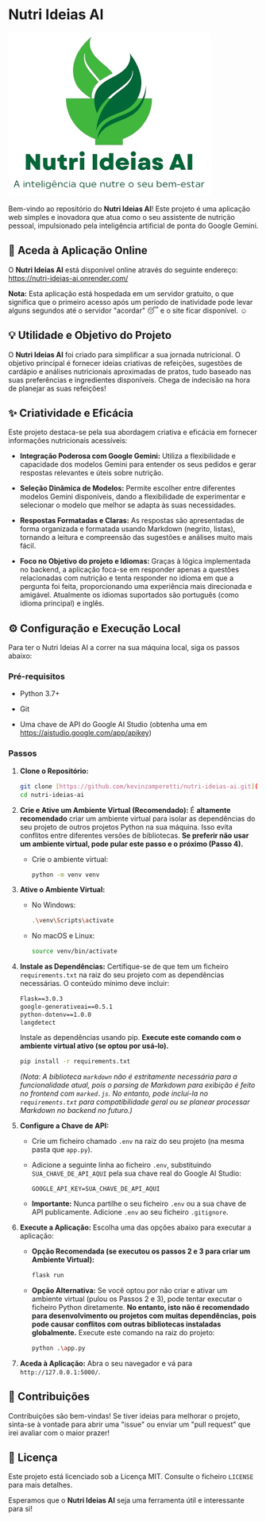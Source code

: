 # Nutri Ideias AI

![Logo NutriIdeias AI](/static/images/nutri-ideias-ai-logo.png)

Bem-vindo ao repositório do **Nutri Ideias AI**! Este projeto é uma aplicação web simples e inovadora que atua como o seu assistente de nutrição pessoal, impulsionado pela inteligência artificial de ponta do Google Gemini.

## 🚀 Aceda à Aplicação Online

O **Nutri Ideias AI** está disponível online através do seguinte endereço: https://nutri-ideias-ai.onrender.com/

**Nota:** Esta aplicação está hospedada em um servidor gratuito, o que significa que o primeiro acesso após um período de inatividade pode levar alguns segundos até o servidor "acordar" 😴 e o site ficar disponível. ☺️

## 💡 Utilidade e Objetivo do Projeto

O **Nutri Ideias AI** foi criado para simplificar a sua jornada nutricional. O objetivo principal é fornecer ideias criativas de refeições, sugestões de cardápio e análises nutricionais aproximadas de pratos, tudo baseado nas suas preferências e ingredientes disponíveis. Chega de indecisão na hora de planejar as suas refeições!

## ✨ Criatividade e Eficácia

Este projeto destaca-se pela sua abordagem criativa e eficácia em fornecer informações nutricionais acessíveis:

* **Integração Poderosa com Google Gemini:** Utiliza a flexibilidade e capacidade dos modelos Gemini para entender os seus pedidos e gerar respostas relevantes e úteis sobre nutrição.

* **Seleção Dinâmica de Modelos:** Permite escolher entre diferentes modelos Gemini disponíveis, dando a flexibilidade de experimentar e selecionar o modelo que melhor se adapta às suas necessidades.

* **Respostas Formatadas e Claras:** As respostas são apresentadas de forma organizada e formatada usando Markdown (negrito, listas), tornando a leitura e compreensão das sugestões e análises muito mais fácil.

* **Foco no Objetivo do projeto e Idiomas:** Graças à lógica implementada no backend, a aplicação foca-se em responder apenas a questões relacionadas com nutrição e tenta responder no idioma em que a pergunta foi feita, proporcionando uma experiência mais direcionada e amigável. Atualmente os idiomas suportados são português (como idioma principal) e inglês.

## ⚙️ Configuração e Execução Local

Para ter o Nutri Ideias AI a correr na sua máquina local, siga os passos abaixo:

### Pré-requisitos

* Python 3.7+

* Git

* Uma chave de API do Google AI Studio (obtenha uma em <https://aistudio.google.com/app/apikey>)

### Passos

1.  **Clone o Repositório:**

    ```bash
    git clone [https://github.com/kevinzamperetti/nutri-ideias-ai.git](https://github.com/kevinzamperetti/nutri-ideias-ai.git)
    cd nutri-ideias-ai
    ```

2.  **Crie e Ative um Ambiente Virtual (Recomendado):**
    É **altamente recomendado** criar um ambiente virtual para isolar as dependências do seu projeto de outros projetos Python na sua máquina. Isso evita conflitos entre diferentes versões de bibliotecas. **Se preferir não usar um ambiente virtual, pode pular este passo e o próximo (Passo 4).**

    * Crie o ambiente virtual:

        ```bash
        python -m venv venv
        ```

3.  **Ative o Ambiente Virtual:**

    * No Windows:

        ```bash
        .\venv\Scripts\activate
        ```

    * No macOS e Linux:

        ```bash
        source venv/bin/activate
        ```

4.  **Instale as Dependências:**
    Certifique-se de que tem um ficheiro `requirements.txt` na raiz do seu projeto com as dependências necessárias. O conteúdo mínimo deve incluir:

    ```
    Flask==3.0.3
    google-generativeai==0.5.1
    python-dotenv==1.0.0
    langdetect
    ```

    Instale as dependências usando pip. **Execute este comando com o ambiente virtual ativo (se optou por usá-lo).**

    ```bash
    pip install -r requirements.txt
    ```

    *(Nota: A biblioteca `markdown` não é estritamente necessária para a funcionalidade atual, pois o parsing de Markdown para exibição é feito no frontend com `marked.js`. No entanto, pode incluí-la no `requirements.txt` para compatibilidade geral ou se planear processar Markdown no backend no futuro.)*

5.  **Configure a Chave de API:**

    * Crie um ficheiro chamado `.env` na raiz do seu projeto (na mesma pasta que `app.py`).

    * Adicione a seguinte linha ao ficheiro `.env`, substituindo `SUA_CHAVE_DE_API_AQUI` pela sua chave real do Google AI Studio:

        ```dotenv
        GOOGLE_API_KEY=SUA_CHAVE_DE_API_AQUI
        ```

    * **Importante:** Nunca partilhe o seu ficheiro `.env` ou a sua chave de API publicamente. Adicione `.env` ao seu ficheiro `.gitignore`.

6.  **Execute a Aplicação:**
    Escolha uma das opções abaixo para executar a aplicação:

    * **Opção Recomendada (se executou os passos 2 e 3 para criar um Ambiente Virtual):**

        ```bash
        flask run
        ```

    * **Opção Alternativa:** Se você optou por não criar e ativar um ambiente virtual (pulou os Passos 2 e 3), pode tentar executar o ficheiro Python diretamente. **No entanto, isto não é recomendado para desenvolvimento ou projetos com muitas dependências, pois pode causar conflitos com outras bibliotecas instaladas globalmente.** Execute este comando na raiz do projeto:

        ```bash
        python .\app.py
        ```

7.  **Aceda à Aplicação:**
    Abra o seu navegador e vá para `http://127.0.0.1:5000/`.

## 🤝 Contribuições

Contribuições são bem-vindas! Se tiver ideias para melhorar o projeto, sinta-se à vontade para abrir uma "issue" ou enviar um "pull request" que irei avaliar com o maior prazer!

## 📄 Licença

Este projeto está licenciado sob a Licença MIT. Consulte o ficheiro `LICENSE` para mais detalhes.

Esperamos que o **Nutri Ideias AI** seja uma ferramenta útil e interessante para si!